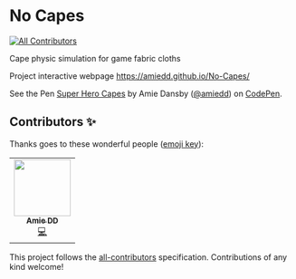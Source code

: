 # No Capes
<!-- ALL-CONTRIBUTORS-BADGE:START - Do not remove or modify this section -->
[![All Contributors](https://img.shields.io/badge/all_contributors-1-orange.svg?style=flat-square)](#contributors-)
<!-- ALL-CONTRIBUTORS-BADGE:END -->
Cape physic simulation for game fabric cloths 

Project interactive webpage https://amiedd.github.io/No-Capes/

<p data-height="265" data-theme-id="0" data-slug-hash="oQPyGb" data-default-tab="js,result" data-user="amiedd" data-pen-title="Super Hero Capes" class="codepen">See the Pen <a href="https://codepen.io/amiedd/pen/oQPyGb/">Super Hero Capes</a> by Amie Dansby (<a href="https://codepen.io/amiedd">@amiedd</a>) on <a href="https://codepen.io">CodePen</a>.</p>


## Contributors ✨

Thanks goes to these wonderful people ([emoji key](https://allcontributors.org/docs/en/emoji-key)):

<!-- ALL-CONTRIBUTORS-LIST:START - Do not remove or modify this section -->
<!-- prettier-ignore-start -->
<!-- markdownlint-disable -->
<table>
  <tr>
    <td align="center"><a href="http://www.amiedd.com"><img src="https://avatars3.githubusercontent.com/u/7669428?v=4" width="100px;" alt=""/><br /><sub><b>Amie DD</b></sub></a><br /><a href="https://github.com/AmieDD/No-Capes/commits?author=AmieDD" title="Code">💻</a></td>
  </tr>
</table>

<!-- markdownlint-enable -->
<!-- prettier-ignore-end -->
<!-- ALL-CONTRIBUTORS-LIST:END -->

This project follows the [all-contributors](https://github.com/all-contributors/all-contributors) specification. Contributions of any kind welcome!